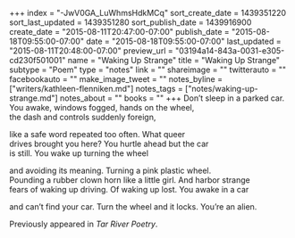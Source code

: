 +++
index = "-JwV0GA_LuWhmsHdkMCq"
sort_create_date = 1439351220
sort_last_updated = 1439351280
sort_publish_date = 1439916900
create_date = "2015-08-11T20:47:00-07:00"
publish_date = "2015-08-18T09:55:00-07:00"
date = "2015-08-18T09:55:00-07:00"
last_updated = "2015-08-11T20:48:00-07:00"
preview_url = "03194a14-843a-0031-e305-cd230f501001"
name = "Waking Up Strange"
title = "Waking Up Strange"
subtype = "Poem"
type = "notes"
link = ""
shareimage = ""
twitterauto = ""
facebookauto = ""
make_image_tweet = ""
notes_byline = ["writers/kathleen-flenniken.md"]
notes_tags = ["notes/waking-up-strange.md"]
notes_about = ""
books = ""
+++
Don’t sleep in a parked car.<br>
You awake, windows fogged, hands on the wheel,<br>
the dash and controls suddenly foreign,

like a safe word repeated too often. What queer<br>
drives brought you here? You hurtle ahead but the car<br>
is still. You wake up turning the wheel

and avoiding its meaning. Turning a pink plastic wheel.<br>
Pounding a rubber clown horn like a little girl. And harbor strange<br>
fears of waking up driving. Of waking up lost. You awake in a car

and can’t find your car. Turn the wheel and it locks. You’re an alien.

<p class="noindent intro">Previously appeared in <em>Tar River Poetry</em>.</p>

